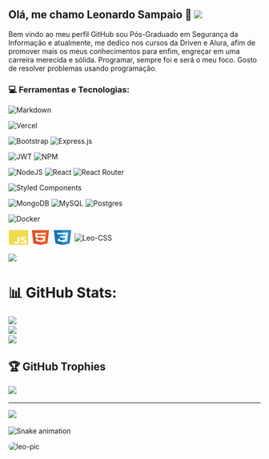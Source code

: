 ##  Olá, me chamo Leonardo Sampaio 👋 <img src="https://raw.githubusercontent.com/kaueMarques/kaueMarques/master/hi.gif" width="3%">

Bem vindo ao meu perfil GitHub sou Pós-Graduado em Segurança da Informação e atualmente, me dedico nos cursos da Driven e Alura, afim de promover mais os meus conhecimentos para enfim, engreçar em uma carreira merecida e sólida. Programar, sempre foi e será o meu foco. Gosto de resolver problemas usando programação. 
  
### 💻 Ferramentas e Tecnologias:

 ![Markdown](https://img.shields.io/badge/markdown-%23000000.svg?style=flat&logo=markdown&logoColor=white) 

 ![Vercel](https://img.shields.io/badge/vercel-%23000000.svg?style=flat&logo=vercel&logoColor=white) 

 ![Bootstrap](https://img.shields.io/badge/bootstrap-%23563D7C.svg?style=flat&logo=bootstrap&logoColor=white) 
 ![Express.js](https://img.shields.io/badge/express.js-%23404d59.svg?style=flat&logo=express&logoColor=%2361DAFB) 

 ![JWT](https://img.shields.io/badge/JWT-black?style=flat&logo=JSON%20web%20tokens) 
 ![NPM](https://img.shields.io/badge/NPM-%23000000.svg?style=flat&logo=npm&logoColor=white) 

 ![NodeJS](https://img.shields.io/badge/node.js-6DA55F?style=flat&logo=node.js&logoColor=white) 
 ![React](https://img.shields.io/badge/react-%2320232a.svg?style=flat&logo=react&logoColor=%2361DAFB) 
 ![React Router](https://img.shields.io/badge/React_Router-CA4245?style=flat&logo=react-router&logoColor=white) 

 ![Styled Components](https://img.shields.io/badge/styled--components-DB7093?style=flat&logo=styled-components&logoColor=white) 
 
 ![MongoDB](https://img.shields.io/badge/MongoDB-%234ea94b.svg?style=flat&logo=mongodb&logoColor=white) 
 ![MySQL](https://img.shields.io/badge/mysql-%2300f.svg?style=flat&logo=mysql&logoColor=white) 
 ![Postgres](https://img.shields.io/badge/postgres-%23316192.svg?style=flat&logo=postgresql&logoColor=white) 

 ![Docker](https://img.shields.io/badge/docker-%230db7ed.svg?style=flat&logo=docker&logoColor=white) 


  <div>
    <img align="center" alt="Leo-Js" height="30" width="40" src="https://raw.githubusercontent.com/devicons/devicon/master/icons/javascript/javascript-plain.svg" />
    <img align="center" alt="Leo-HTML" height="30" width="40" src="https://raw.githubusercontent.com/devicons/devicon/master/icons/html5/html5-original.svg" />
    <img align="center" alt="Leo-CSS" height="30" width="40" src="https://raw.githubusercontent.com/devicons/devicon/master/icons/css3/css3-original.svg" />  
    <img align="center" alt="Leo-CSS" height="30" width="40" src="https://cdn.jsdelivr.net/gh/devicons/devicon/icons/typescript/typescript-original.svg" />          
  </div>
  <br>
  
  
  
<img height="150em" src="https://github-readme-stats.vercel.app/api/top-langs/?username=leopsam&layout=compact&langs_count=7&theme=github_dark"/>




# 📊 GitHub Stats:
![](https://github-readme-stats.vercel.app/api?username=codethi&theme=prussian&hide_border=true&include_all_commits=false&count_private=false)<br/>
![](https://github-readme-streak-stats.herokuapp.com/?user=codethi&theme=prussian&hide_border=true)<br/>
![](https://github-readme-stats.vercel.app/api/top-langs/?username=codethi&theme=prussian&hide_border=true&include_all_commits=false&count_private=false&layout=compact)

## 🏆 GitHub Trophies
![](https://github-profile-trophy.vercel.app/?username=codethi&theme=radical&no-frame=true&no-bg=false&margin-w=4)

---
[![](https://visitcount.itsvg.in/api?id=codethi&icon=0&color=0)](https://visitcount.itsvg.in)

<!-- Proudly created with GPRM ( https://gprm.itsvg.in ) -->

![Snake animation](https://github.com/codethi/codethi/blob/output/github-contribution-grid-snake.svg)

<img alt="leo-pic" height="150" style="border-radius:50px;" src="https://clubedosgeeks.com.br/wp-content/uploads/2016/01/dormrm.gif">
<br/>
